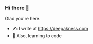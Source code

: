 ### Hi there 👋

Glad you're here.

- ✍️ I write at https://deepakness.com
- 📙 Also, learning to code

